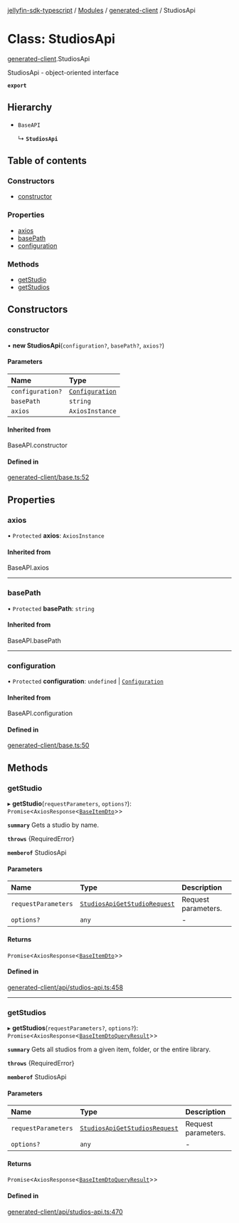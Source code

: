 [jellyfin-sdk-typescript](../README.md) / [Modules](../modules.md) / [generated-client](../modules/generated_client.md) / StudiosApi

# Class: StudiosApi

[generated-client](../modules/generated_client.md).StudiosApi

StudiosApi - object-oriented interface

**`export`**

## Hierarchy

- `BaseAPI`

  ↳ **`StudiosApi`**

## Table of contents

### Constructors

- [constructor](generated_client.StudiosApi.md#constructor)

### Properties

- [axios](generated_client.StudiosApi.md#axios)
- [basePath](generated_client.StudiosApi.md#basepath)
- [configuration](generated_client.StudiosApi.md#configuration)

### Methods

- [getStudio](generated_client.StudiosApi.md#getstudio)
- [getStudios](generated_client.StudiosApi.md#getstudios)

## Constructors

### constructor

• **new StudiosApi**(`configuration?`, `basePath?`, `axios?`)

#### Parameters

| Name | Type |
| :------ | :------ |
| `configuration?` | [`Configuration`](generated_client.Configuration.md) |
| `basePath` | `string` |
| `axios` | `AxiosInstance` |

#### Inherited from

BaseAPI.constructor

#### Defined in

[generated-client/base.ts:52](https://github.com/thornbill/jellyfin-sdk-typescript/blob/e4df7f8/src/generated-client/base.ts#L52)

## Properties

### axios

• `Protected` **axios**: `AxiosInstance`

#### Inherited from

BaseAPI.axios

___

### basePath

• `Protected` **basePath**: `string`

#### Inherited from

BaseAPI.basePath

___

### configuration

• `Protected` **configuration**: `undefined` \| [`Configuration`](generated_client.Configuration.md)

#### Inherited from

BaseAPI.configuration

#### Defined in

[generated-client/base.ts:50](https://github.com/thornbill/jellyfin-sdk-typescript/blob/e4df7f8/src/generated-client/base.ts#L50)

## Methods

### getStudio

▸ **getStudio**(`requestParameters`, `options?`): `Promise`<`AxiosResponse`<[`BaseItemDto`](../interfaces/generated_client.BaseItemDto.md)\>\>

**`summary`** Gets a studio by name.

**`throws`** {RequiredError}

**`memberof`** StudiosApi

#### Parameters

| Name | Type | Description |
| :------ | :------ | :------ |
| `requestParameters` | [`StudiosApiGetStudioRequest`](../interfaces/generated_client.StudiosApiGetStudioRequest.md) | Request parameters. |
| `options?` | `any` | - |

#### Returns

`Promise`<`AxiosResponse`<[`BaseItemDto`](../interfaces/generated_client.BaseItemDto.md)\>\>

#### Defined in

[generated-client/api/studios-api.ts:458](https://github.com/thornbill/jellyfin-sdk-typescript/blob/e4df7f8/src/generated-client/api/studios-api.ts#L458)

___

### getStudios

▸ **getStudios**(`requestParameters?`, `options?`): `Promise`<`AxiosResponse`<[`BaseItemDtoQueryResult`](../interfaces/generated_client.BaseItemDtoQueryResult.md)\>\>

**`summary`** Gets all studios from a given item, folder, or the entire library.

**`throws`** {RequiredError}

**`memberof`** StudiosApi

#### Parameters

| Name | Type | Description |
| :------ | :------ | :------ |
| `requestParameters` | [`StudiosApiGetStudiosRequest`](../interfaces/generated_client.StudiosApiGetStudiosRequest.md) | Request parameters. |
| `options?` | `any` | - |

#### Returns

`Promise`<`AxiosResponse`<[`BaseItemDtoQueryResult`](../interfaces/generated_client.BaseItemDtoQueryResult.md)\>\>

#### Defined in

[generated-client/api/studios-api.ts:470](https://github.com/thornbill/jellyfin-sdk-typescript/blob/e4df7f8/src/generated-client/api/studios-api.ts#L470)

